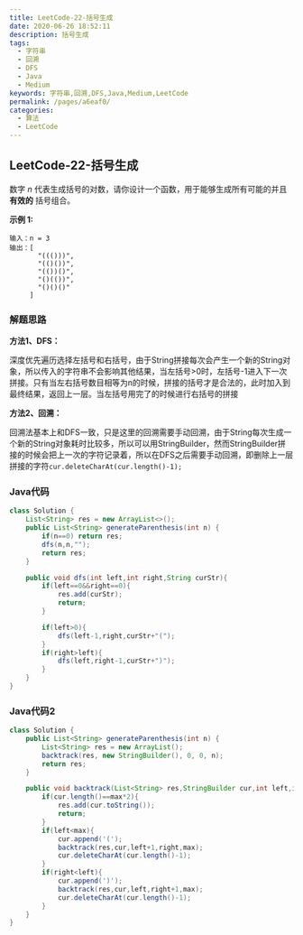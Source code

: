 ```yaml
---
title: LeetCode-22-括号生成
date: 2020-06-26 18:52:11
description: 括号生成
tags: 
  - 字符串
  - 回溯
  - DFS
  - Java
  - Medium
keywords: 字符串,回溯,DFS,Java,Medium,LeetCode
permalink: /pages/a6eaf0/
categories: 
  - 算法
  - LeetCode
---
```


## LeetCode-22-括号生成

数字 *n* 代表生成括号的对数，请你设计一个函数，用于能够生成所有可能的并且 **有效的** 括号组合。

<!--more-->

**示例 1:**

```
输入：n = 3
输出：[
       "((()))",
       "(()())",
       "(())()",
       "()(())",
       "()()()"
     ]
```

### 解题思路

**方法1、DFS：**

深度优先遍历选择左括号和右括号，由于String拼接每次会产生一个新的String对象，所以传入的字符串不会影响其他结果，当左括号>0时，左括号-1进入下一次拼接。只有当左右括号数目相等为n的时候，拼接的括号才是合法的，此时加入到最终结果，返回上一层。当左括号用完了的时候进行右括号的拼接

**方法2、回溯：**

回溯法基本上和DFS一致，只是这里的回溯需要手动回溯，由于String每次生成一个新的String对象耗时比较多，所以可以用StringBuilder，然而StringBuilder拼接的时候会把上一次的字符记录着，所以在DFS之后需要手动回溯，即删除上一层拼接的字符`cur.deleteCharAt(cur.length()-1);`

### Java代码

```java
class Solution {
    List<String> res = new ArrayList<>();
    public List<String> generateParenthesis(int n) {
        if(n==0) return res;
        dfs(n,n,"");
        return res;
    }

    public void dfs(int left,int right,String curStr){
        if(left==0&&right==0){
            res.add(curStr);
            return;
        }

        if(left>0){
            dfs(left-1,right,curStr+"(");
        }
        if(right>left){
            dfs(left,right-1,curStr+")");
        }
    }
}
```

### Java代码2

```java
class Solution {
    public List<String> generateParenthesis(int n) {
        List<String> res = new ArrayList();
        backtrack(res, new StringBuilder(), 0, 0, n);
        return res;
    }

    public void backtrack(List<String> res,StringBuilder cur,int left,int right,int max){
        if(cur.length()==max*2){
            res.add(cur.toString());
            return;
        }
        if(left<max){
            cur.append('(');
            backtrack(res,cur,left+1,right,max);
            cur.deleteCharAt(cur.length()-1);
        }
        if(right<left){
            cur.append(')');
            backtrack(res,cur,left,right+1,max);
            cur.deleteCharAt(cur.length()-1);
        }
    }
}
```

